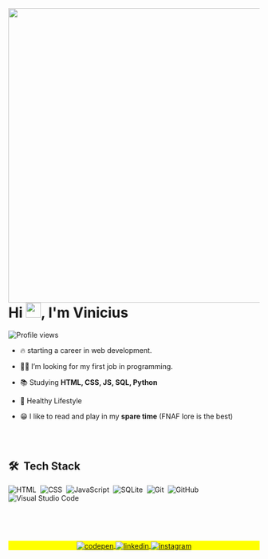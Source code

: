 <img align="right" height="590em" src="https://raw.githubusercontent.com/gist/Vinicius-Pepi/62511efaa04882967ec4ec279d6bdc5a/raw/1c4e7c2dd937c4c24d2ca1a235f94b5db5d023d2/gistprofile.svg"/>
<h1 align="left">Hi <img src="https://raw.githubusercontent.com/kaueMarques/kaueMarques/master/hi.gif" height="30px">, I'm Vinicius</h1>
<p align="left"> <img src="https://komarev.com/ghpvc/?username=Vinicius-Pepi&color=yellow" alt="Profile views" /> </p>

- 🔥 starting a career in web development.

- 🕵️‍♀️ I’m looking for my first job in programming.

- 📚 Studying **HTML, CSS, JS, SQL, Python**

- 💪 Healthy Lifestyle

- 😁 I like to read and play in my **spare time** (FNAF lore is the best)



<br><br>

## 🛠 &nbsp;Tech Stack

![HTML](https://img.shields.io/badge/-HTML-05122A?style=flat&logo=HTML5)&nbsp;
![CSS](https://img.shields.io/badge/-CSS-05122A?style=flat&logo=CSS3&logoColor=1572B6)&nbsp;
![JavaScript](https://img.shields.io/badge/-JavaScript-05122A?style=flat&logo=javascript)&nbsp;
![SQLite](https://img.shields.io/badge/-SQLite-05122A?style=flat&logo=sqlite)&nbsp;
![Git](https://img.shields.io/badge/-Git-05122A?style=flat&logo=git)&nbsp;
![GitHub](https://img.shields.io/badge/-GitHub-05122A?style=flat&logo=github)&nbsp;
![Visual Studio Code](https://img.shields.io/badge/-Visual%20Studio%20Code-05122A?style=flat&logo=visual-studio-code&logoColor=007ACC)&nbsp;


<br><br>

##

<p align="center" style="background:yellow">
<a href="https://codepen.io/Vinicius-Pepi" target="_blank">
  <img align="center" src="https://img.shields.io/badge/-ViniciusPepi-05122A?style=flat&logo=codepen" alt="codepen"/>
</a>

<a href="https://linkedin.com/in/vinicius-pepi" target="_blank">
  <img align="center" src="https://img.shields.io/badge/-ViniciusPepi-05122A?style=flat&logo=linkedin" alt="linkedin"/>
</a>

<a href="https://instagram.com/Vinicius_Pepi" target="_blank">
 <img align="center" src="https://img.shields.io/badge/-ViniciusPepi-05122A?style=flat&logo=instagram" alt="instagram"/>
</a>
</p>
